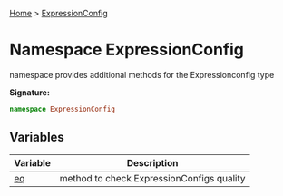 [Home](../index.md) &gt; [ExpressionConfig](./expressionconfig.md)

# Namespace ExpressionConfig

namespace provides additional methods for the Expressionconfig type

<b>Signature:</b>

```typescript
namespace ExpressionConfig 
```

## Variables

|  Variable | Description |
|  --- | --- |
|  [eq](./expressionconfig/variables/eq.md) | method to check ExpressionConfigs quality |

